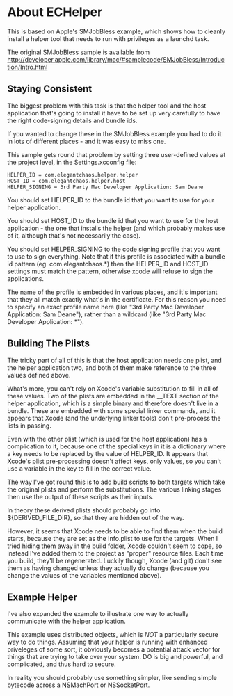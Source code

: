 About ECHelper
==============

This is based on Apple's SMJobBless example, which shows how to cleanly install a helper tool that needs to run with privileges as a launchd task.

The original SMJobBless sample is available from http://developer.apple.com/library/mac/#samplecode/SMJobBless/Introduction/Intro.html

Staying Consistent
------------------

The biggest problem with this task is that the helper tool and the host application that's going to install it have to be set up very carefully to have the right code-signing details and bundle ids.

If you wanted to change these in the SMJobBless example you had to do it in lots of different places - and it was easy to miss one.

This sample gets round that problem by setting three user-defined values at the project level, in the Settings.xcconfig file:


    HELPER_ID = com.elegantchaos.helper.helper
    HOST_ID = com.elegantchaos.helper.host
    HELPER_SIGNING = 3rd Party Mac Developer Application: Sam Deane


You should set HELPER_ID to the bundle id that you want to use for your helper application.

You should set HOST_ID to the bundle id that you want to use for the host application - the one that installs the helper (and which probably makes use of it, although that's not necessarily the case).

You should set HELPER_SIGNING to the code signing profile that you want to use to sign everything. Note that if this profile is associated with a bundle id pattern (eg. com.elegantchaos.*) then the HELPER_ID and HOST_ID settings must match the pattern, otherwise xcode will refuse to sign the applications. 

The name of the profile is embedded in various places, and it's important that they all match exactly what's in the certificate. For this reason you need to specify an exact profile name here (like "3rd Party Mac Developer Application: Sam Deane"), rather than a wildcard (like "3rd Party Mac Developer Application: *").




Building The Plists
-------------------

The tricky part of all of this is that the host application needs one plist, and the helper application two, and both of them make reference to the three values defined above.

What's more, you can't rely on Xcode's variable substitution to fill in all of these values. Two of the plists are embedded in the __TEXT section of the helper application, which is a simple binary and therefore doesn't live in a bundle. These are embedded with some special linker commands, and it appears that Xcode (and the underlying linker tools) don't pre-process the lists in passing.

Even with the other plist (which is used for the host application) has a complication to it, because one of the special keys in it is a dictionary where a key needs to be replaced by the value of HELPER_ID. It appears that Xcode's plist pre-processing doesn't affect keys, only values, so you can't use a variable in the key to fill in the correct value.

The way I've got round this is to add build scripts to both targets which take the original plists and perform the substitutions. The various linking stages then use the output of these scripts as their inputs.

In theory these derived plists should probably go into ${DERIVED_FILE_DIR}, so that they are hidden out of the way. 

However, it seems that Xcode needs to be able to find them when the build starts, because they are set as the Info.plist to use for the targets. When I tried hiding them away in the build folder, Xcode couldn't seem to cope, so instead I've added them to the project as "proper" resource files. Each time you build, they'll be regenerated. Luckily though, Xcode (and git) don't see them as having changed unless they actually do change (because you change the values of the variables mentioned above).

Example Helper
--------------

I've also expanded the example to illustrate one way to actually communicate with the helper application.

This example uses distributed objects, which is *NOT* a particularly secure way to do things. Assuming that your helper is running with enhanced priveleges of some sort, it obviously becomes a potential attack vector for things that are trying to take over your system. DO is big and powerful, and complicated, and thus hard to secure.

In reality you should probably use something simpler, like sending simple bytecode across a NSMachPort or NSSocketPort.


